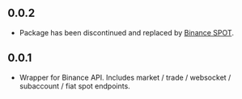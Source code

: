 ## 0.0.2

* Package has been discontinued and replaced by [Binance SPOT](https://pub.dev/packages/binance_spot).

## 0.0.1

* Wrapper for Binance API. Includes market / trade / websocket / subaccount / fiat spot endpoints.
